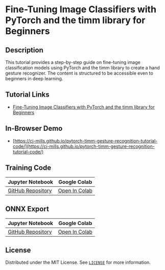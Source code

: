 # Fine-Tuning Image Classifiers with PyTorch and the timm library for Beginners



## Description

This tutorial provides a step-by-step guide on fine-tuning image classification models using PyTorch and the timm library to create a hand gesture recognizer. The content is structured to be accessible even to beginners in deep learning.




## Tutorial Links

* [Fine-Tuning Image Classifiers with PyTorch and the timm library for Beginners](https://christianjmills.com/posts/pytorch-train-image-classifier-timm-hf-tutorial/)



## In-Browser Demo

* [https://cj-mills.github.io/pytorch-timm-gesture-recognition-tutorial-code/](https://cj-mills.github.io/pytorch-timm-gesture-recognition-tutorial-code/)



## Training Code

| Jupyter Notebook                                             | Google Colab                                                 |
| ------------------------------------------------------------ | ------------------------------------------------------------ |
| [GitHub Repository](https://github.com/cj-mills/pytorch-timm-gesture-recognition-tutorial-code/blob/main/notebooks/pytorch-timm-image-classifier-training.ipynb) | [Open In Colab](https://colab.research.google.com/github/cj-mills/pytorch-timm-gesture-recognition-tutorial-code/blob/main/notebooks/pytorch-timm-image-classifier-onnx-export-colab.ipynb) |



## ONNX Export

| Jupyter Notebook                                             | Google Colab                                                 |
| ------------------------------------------------------------ | ------------------------------------------------------------ |
| [GitHub Repository](https://github.com/cj-mills/pytorch-timm-gesture-recognition-tutorial-code/blob/main/notebooks/pytorch-timm-image-classifier-training.ipynb) | [Open In Colab](https://colab.research.google.com/github/cj-mills/pytorch-timm-gesture-recognition-tutorial-code/blob/main/notebooks/pytorch-timm-image-classifier-onnx-export-colab.ipynb) |






## License

Distributed under the MIT License. See [`LICENSE`](./LICENSE) for more information.

